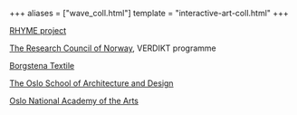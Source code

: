 +++
aliases = ["wave_coll.html"]
template = "interactive-art-coll.html"
+++

[RHYME project](http://www.rhyme.no)

[The Research Council of Norway](https://www.forskningsradet.no), VERDIKT programme

[Borgstena Textile](http://www.borgstena.com/)

[The Oslo School of Architecture and Design](https://www.aho.no/en)

[Oslo National Academy of the Arts](https://khio.no/en)


<!-- break -->
